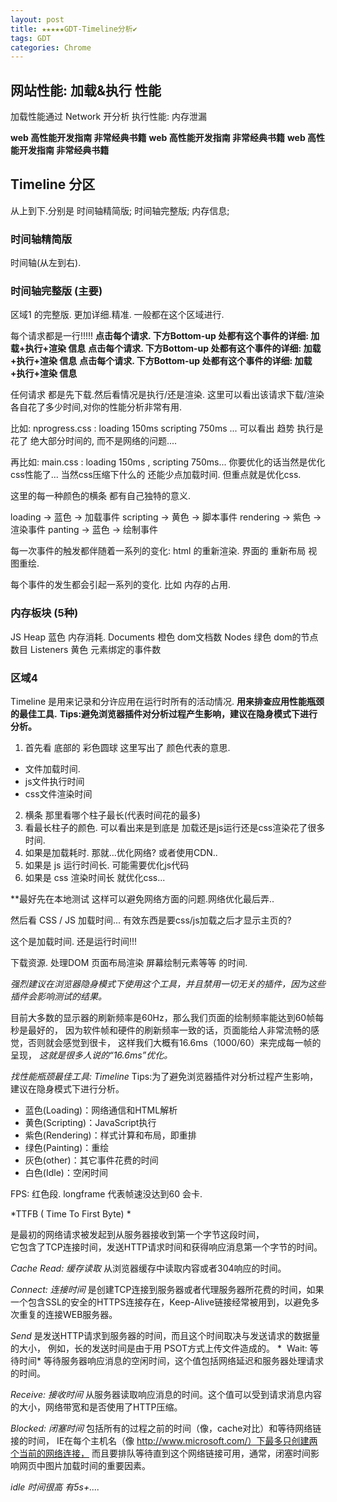 ```yaml
---
layout: post
title: ★★★★★GDT-Timeline分析✔︎
tags: GDT
categories: Chrome
---
```


## 网站性能: 加载&执行 性能
加载性能通过 Network 开分析
执行性能: 内存泄漏


**web 高性能开发指南 非常经典书籍**
**web 高性能开发指南 非常经典书籍**
**web 高性能开发指南 非常经典书籍**





## Timeline 分区
从上到下.分别是  时间轴精简版; 时间轴完整版; 内存信息;

### 时间轴精简版
时间轴(从左到右).



### 时间轴完整版 (主要)
区域1 的完整版. 更加详细.精准. 一般都在这个区域进行.

每个请求都是一行!!!!! 
**点击每个请求. 下方Bottom-up 处都有这个事件的详细: 加载+执行+渲染 信息**
**点击每个请求. 下方Bottom-up 处都有这个事件的详细: 加载+执行+渲染 信息**
**点击每个请求. 下方Bottom-up 处都有这个事件的详细: 加载+执行+渲染 信息**

任何请求 都是先下载.然后看情况是执行/还是渲染. 这里可以看出该请求下载/渲染各自花了多少时间,对你的性能分析非常有用.

比如:  nprogress.css : loading 150ms  scripting 750ms ...
可以看出 趋势 执行是花了 绝大部分时间的, 而不是网络的问题....

再比如: main.css : loading 150ms  , scripting 750ms...
你要优化的话当然是优化css性能了... 当然css压缩下什么的 还能少点加载时间. 但重点就是优化css.









这里的每一种颜色的横条 都有自己独特的意义.

loading   → 蓝色 → 加载事件
scripting → 黄色 → 脚本事件
rendering → 紫色 → 渲染事件
panting   → 蓝色 → 绘制事件






每一次事件的触发都伴随着一系列的变化:
html 的重新渲染.
界面的 重新布局
视图重绘.

每个事件的发生都会引起一系列的变化.
比如 内存的占用.















### 内存板块 (5种)

JS Heap    蓝色   内存消耗.
Documents  橙色   dom文档数
Nodes      绿色   dom的节点数目
Listeners  黄色   元素绑定的事件数



























### 区域4



Timeline 是用来记录和分许应用在运行时所有的活动情况.
**用来排查应用性能瓶颈的最佳工具.**
**Tips:避免浏览器插件对分析过程产生影响，建议在隐身模式下进行分析。**




1. 首先看 底部的 彩色圆球
这里写出了 颜色代表的意思.

- 文件加载时间.
- js文件执行时间
- css文件渲染时间


2. 横条 那里看哪个柱子最长(代表时间花的最多)
3. 看最长柱子的颜色. 可以看出来是到底是 加载还是js运行还是css渲染花了很多时间.
31. 如果是加载耗时. 那就...优化网络? 或者使用CDN..
32. 如果是 js 运行时间长. 可能需要优化js代码
33. 如果是 css 渲染时间长 就优化css...




\*\*最好先在本地测试  这样可以避免网络方面的问题.网络优化最后弄..










然后看 CSS / JS 加载时间... 有效东西是要css/js加载之后才显示主页的?












这个是加载时间. 还是运行时间!!!

下载资源.
处理DOM
页面布局渲染
屏幕绘制元素等等 的时间.






*强烈建议在浏览器隐身模式下使用这个工具，并且禁用一切无关的插件，因为这些插件会影响测试的结果。*



目前大多数的显示器的刷新频率是60Hz，那么我们页面的绘制频率能达到60帧每秒是最好的，
因为软件帧和硬件的刷新频率一致的话，页面能给人非常流畅的感觉，否则就会感觉到很卡，
这样我们大概有16.6ms（1000/60）来完成每一帧的呈现，
*这就是很多人说的“16.6ms”优化。*





*找性能瓶颈最佳工具: Timeline*
Tips:为了避免浏览器插件对分析过程产生影响，建议在隐身模式下进行分析。



- 蓝色(Loading)：网络通信和HTML解析
- 黄色(Scripting)：JavaScript执行
- 紫色(Rendering)：样式计算和布局，即重排
- 绿色(Painting)：重绘
- 灰色(other)：其它事件花费的时间
- 白色(Idle)：空闲时间




FPS:  红色段.  longframe  代表帧速没达到60 会卡. 




*TTFB ( Time To First Byte) *

是最初的网络请求被发起到从服务器接收到第一个字节这段时间，  
它包含了TCP连接时间，发送HTTP请求时间和获得响应消息第一个字节的时间。



*Cache Read: 缓存读取* 从浏览器缓存中读取内容或者304响应的时间。


*Connect: 连接时间*
是创建TCP连接到服务器或者代理服务器所花费的时间，如果一个包含SSL的安全的HTTPS连接存在，Keep-Alive链接经常被用到，以避免多次重复的连接WEB服务器。
  
*Send*
是发送HTTP请求到服务器的时间，而且这个时间取决与发送请求的数据量的大小，
例如，长的发送时间是由于用 PSOT方式上传文件造成的。
\*  
Wait: 等待时间\* 等待服务器响应消息的空闲时间，这个值包括网络延迟和服务器处理请求的时间。

*Receive: 接收时间*
从服务器读取响应消息的时间。这个值可以受到请求消息内容的大小，网络带宽和是否使用了HTTP压缩。


*Blocked: 闭塞时间*
包括所有的过程之前的时间（像，cache对比）和等待网络链接的时间，
IE在每个主机名（像 http://www.microsoft.com/）下最多只创建两个当前的网络连接，
而且要排队等待直到这个网络链接可用，通常，闭塞时间影响网页中图片加载时间的重要因素。









*idle 时间很高  有5s+....*




